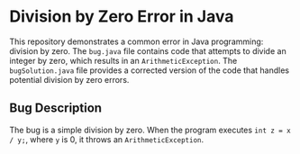 # Division by Zero Error in Java

This repository demonstrates a common error in Java programming: division by zero. The `bug.java` file contains code that attempts to divide an integer by zero, which results in an `ArithmeticException`. The `bugSolution.java` file provides a corrected version of the code that handles potential division by zero errors.

## Bug Description

The bug is a simple division by zero. When the program executes `int z = x / y;`, where `y` is 0, it throws an `ArithmeticException`.